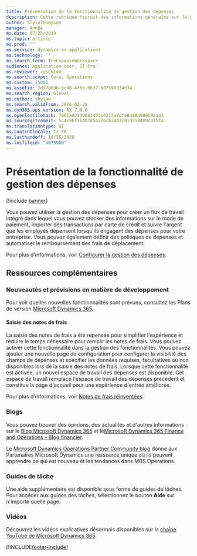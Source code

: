 ```yaml
---
title: Présentation de la fonctionnalité de gestion des dépenses
description: Cette rubrique fournit des informations générales sur la gestion des dépenses et des liens vers des ressources supplémentaires. Vous pouvez utiliser la gestion des dépenses pour créer un flux de travail intégré dans lequel vous pouvez stocker des informations sur le mode de paiement, importer des transactions par carte de crédit et suivre l'argent que les employés dépensent lorsqu'ils engagent des dépenses pour votre entreprise.
author: ShylaThompson
manager: AnnBe
ms.date: 07/25/2019
ms.topic: article
ms.prod: ''
ms.service: dynamics-ax-applications
ms.technology: ''
ms.search.form: TrvExpenseWorkspace
audience: Application User, IT Pro
ms.reviewer: roschlom
ms.search.scope: Core, Operations
ms.custom: 15001
ms.assetid: 2d97d69b-9c08-4f0d-9637-68759fd34d34
ms.search.region: Global
ms.author: shylaw
ms.search.validFrom: 2016-02-28
ms.dyn365.ops.version: AX 7.0.0
ms.openlocfilehash: 7066a021390e3403c4312a7cfe8488a989b9aaa3
ms.sourcegitcommit: 5c4c9bf3ba018562d6cb3443c01d550489c415fa
ms.translationtype: HT
ms.contentlocale: fr-FR
ms.lasthandoff: 10/16/2020
ms.locfileid: "4075900"
---
```

# <a name="expense-management-overview"></a>Présentation de la fonctionnalité de gestion des dépenses

[!include [banner](../includes/banner.md)]

Vous pouvez utiliser la gestion des dépenses pour créer un flux de travail intégré dans lequel vous pouvez stocker des informations sur le mode de paiement, importer des transactions par carte de crédit et suivre l'argent que les employés dépensent lorsqu'ils engagent des dépenses pour votre entreprise. Vous pouvez également définir des politiques de dépenses et automatiser le remboursement des frais de déplacement.

Pour plus d'informations, voir [Configurer la gestion des dépenses](plan-expense-management.md).

## <a name="additional-resources"></a>Ressources complémentaires

### <a name="whats-new-and-in-development"></a>Nouveautés et prévisions en matière de développement

Pour voir quelles nouvelles fonctionnalités sont prévues, consultez les Plans de version [Microsoft Dynamics 365](https://go.microsoft.com/fwlink/?linkid=2010158).

#### <a name="expense-report-entry"></a>Saisie des notes de frais

La saisie des notes de frais a été repensée pour simplifier l'expérience et réduire le temps nécessaire pour remplir les notes de frais. Vous pouvez activer cette fonctionnalité dans la gestion des fonctionnalités. Vous pouvez ajouter une nouvelle page de configuration pour configurer la visibilité des champs de dépenses et spécifier les données requises, facultatives ou non disponibles lors de la saisie des notes de frais. Lorsque cette fonctionnalité est activée, un nouvel espace de travail des dépenses est disponible. Cet espace de travail remplace l'espace de travail des dépenses précédent et constitue la page d'accueil pour une expérience d'entrée améliorée.

Pour plus d'informations, voir [Notes de frais réinventées](ExpenseWorkspaceNew.md).

### <a name="blogs"></a>Blogs

Vous pouvez trouver des opinions, des actualités et d'autres informations sur le [Blog Microsoft Dynamics 365](https://community.dynamics.com/b/msftdynamicsblog?c=Enterprise) et le[Microsoft Dynamics 365 Finance and Operations - Blog financier](https://community.dynamics.com/365/financeandoperations/b/financials).

Le [Microsoft Dynamics Operations Partner Community blog](https://community.dynamics.com/partner/b/operationspartnercommunityblog) donne aux Partenaires Microsoft Dynamics une ressource unique où ils peuvent apprendre ce qui est nouveau et les tendances dans MBS Operations.

### <a name="task-guides"></a>Guides de tâche

Une aide supplémentaire est disponible sous forme de guides de tâches. Pour accéder aux guides des tâches, sélectionnez le bouton **Aide** sur n'importe quelle page.

### <a name="videos"></a>Vidéos

Découvrez les vidéos explicatives désormais disponibles sur la [chaîne YouTube de Microsoft Dynamics 365](https://www.youtube.com/channel/UCJGCg4rB3QSs8y_1FquelBQ).


[!INCLUDE[footer-include](../includes/footer-banner.md)]
